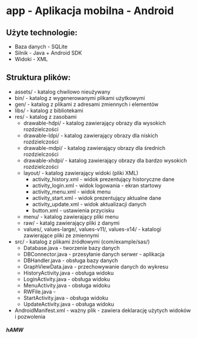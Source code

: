 ﻿app - Aplikacja mobilna - Android
===
## Użyte technologie:
- Baza danych - SQLite
- Silnik - Java + Android SDK
- Widoki - XML

## Struktura plików:
- assets/ - katalog chwilowo nieużywany
- bin/ - katalog z wygenerowanymi plikami użytkowymi 
- gen/ - katalog z plikami z adresami zmiennych i elementów
- libs/ - katalog z bibliotekami
- res/ - katalog z zasobami
	- drawable-hdpi/ - katalog zawierający obrazy dla wysokich rozdzielczości
	- drawable-ldpi/ - katalog zawierający obrazy dla niskich rozdzielczości
	- drawable-mdpi/ - katalog zawierający obrazy dla średnich rozdzielczości
	- drawable-xhdpi/ - katalog zawierający obrazy dla bardzo wysokich rozdzielczości
	- layout/ - katalog zawierający widoki (pliki XML)
		- activity_history.xml - widok prezentujący historyczne dane
		- activity_login.xml - widok logowania - ekran startowy
		- activity_menu.xml - widok menu
		- activity_start.xml - widok prezentujący aktualne dane
		- activity_update.xml - widok aktualizacji danych
		- button.xml - ustawienia przycisku
	- menu/ - katalog zawierający pliki menu
	- raw/ - katalg zawierający pliki z danymi
	- values/, values-large/, values-v11/, values-x14/ - katalogi zawierające pliki ze zmiennymi
- src/ - katalog z plikami źródłowymi (com/example/sas/)
	- Database.java - tworzenie bazy danych
	- DBConnector.java - przesyłanie danych serwer - aplikacja
	- DBHandler.java - obsługa bazy danych
	- GraphViewData.java - przechowywanie danych do wykresu
	- HistoryActivity.java - obsługa widoku 
	- LoginActivity.java - obsługa widoku 
	- MenuActivity.java - obsługa widoku 
	- RWFile.java - 
	- StartActivity.java - obsługa widoku 
	- UpdateActivity.java - obsługa widoku 
- AndroidManifest.xml - ważny plik - zawiera deklarację użytych widoków i pozwolenia

##### hAMW